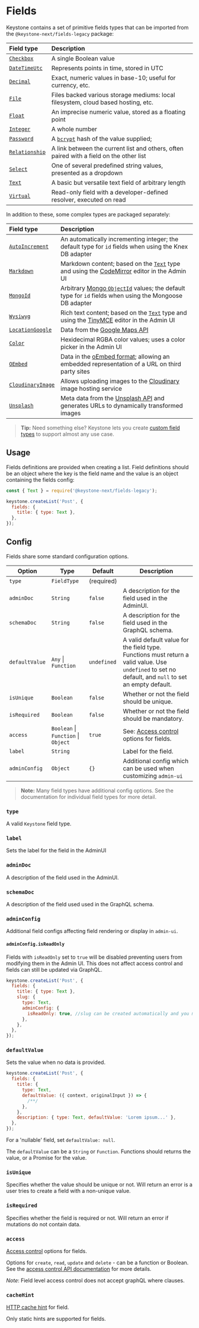 <!--[meta]
section: api
title: Fields
order: 3
[meta]-->

# Fields

Keystone contains a set of primitive fields types that can be imported from the `@keystone-next/fields-legacy` package:

| Field type                                                          | Description                                                                                                                   |
| :------------------------------------------------------------------ | :---------------------------------------------------------------------------------------------------------------------------- |
| [`Checkbox`](/packages/fields/src/types/Checkbox/README.md)         | A single Boolean value                                                                                                        |
| [`DateTimeUtc`](/packages/fields/src/types/DateTimeUtc/README.md)   | Represents points in time, stored in UTC                                                                                      |
| [`Decimal`](/packages/fields/src/types/Decimal/README.md)           | Exact, numeric values in base-10; useful for currency, etc.                                                                   |
| [`File`](/packages/fields/src/types/File/README.md)                 | Files backed various storage mediums: local filesystem, cloud based hosting, etc.                                             |
| [`Float`](/packages/fields/src/types/Float/README.md)               | An imprecise numeric value, stored as a floating point                                                                        |
| [`Integer`](/packages/fields/src/types/Integer/README.md)           | A whole number                                                                                                                |
| [`Password`](/packages/fields/src/types/Password/README.md)         | A [`bcrypt`](https://en.wikipedia.org/wiki/Bcrypt) hash of the value supplied;                                                |
| [`Relationship`](/packages/fields/src/types/Relationship/README.md) | A link between the current list and others, often paired with a field on the other list                                       |
| [`Select`](/packages/fields/src/types/Select/README.md)             | One of several predefined string values, presented as a dropdown                                                              |
| [`Text`](/packages/fields/src/types/Text/README.md)                 | A basic but versatile text field of arbitrary length                                                                          |
| [`Virtual`](/packages/fields/src/types/Virtual/README.md)           | Read-only field with a developer-defined resolver, executed on read                                                           |

In addition to these, some complex types are packaged separately:

| Field type                                                       | Description                                                                                                                                                          |
| :--------------------------------------------------------------- | :------------------------------------------------------------------------------------------------------------------------------------------------------------------- |
| [`AutoIncrement`](/packages/fields-auto-increment/README.md)     | An automatically incrementing integer; the default type for `id` fields when using the Knex DB adapter                                                               |
| [`Markdown`](/packages/fields-markdown/README.md)                | Markdown content; based on the [`Text`](/packages/fields/src/types/Text/README.md) type and using the [CodeMirror](https://codemirror.net/) editor in the Admin UI   |
| [`MongoId`](/packages/fields-mongoid/README.md)                  | Arbitrary [Mongo `ObjectId`](https://docs.mongodb.com/manual/reference/method/ObjectId/) values; the default type for `id` fields when using the Mongoose DB adapter |
| [`Wysiwyg`](/packages/fields-wysiwyg-tinymce/README.md)          | Rich text content; based on the [`Text`](/packages/fields/src/types/Text/README.md) type and using the [TinyMCE](https://www.tiny.cloud/) editor in the Admin UI     |
| [`LocationGoogle`](/packages/fields-location-google/README.md)   | Data from the [Google Maps API](https://developers.google.com/maps/documentation/javascript/reference)                                                               |
| [`Color`](/packages/fields-color/README.md)                      | Hexidecimal RGBA color values; uses a color picker in the Admin UI                                                                                                   |
| [`OEmbed`](/packages/fields-oembed/README.md)                    | Data in the [oEmbed format](https://oembed.com/); allowing an embedded representation of a URL on third party sites                                                  |
| [`CloudinaryImage`](/packages/fields-cloudinary-image/README.md) | Allows uploading images to the [Cloudinary](https://cloudinary.com/) image hosting service                                                                           |
| [`Unsplash`](/packages/fields-unsplash/README.md)                | Meta data from the [Unsplash API](https://unsplash.com/developers) and generates URLs to dynamically transformed images                                              |

> **Tip:** Need something else? Keystone lets you create [custom field types](/docs/guides/custom-field-types.md) to support almost any use case.

## Usage

Fields definitions are provided when creating a list. Field definitions should be an object where the key is the field name and the value is an object containing the fields config:

```javascript
const { Text } = require('@keystone-next/fields-legacy');

keystone.createList('Post', {
  fields: {
    title: { type: Text },
  },
});
```

## Config

Fields share some standard configuration options.

| Option         | Type                                | Default     | Description                                                                                                                                           |
| -------------- | ----------------------------------- | ----------- | ----------------------------------------------------------------------------------------------------------------------------------------------------- |
| `type`         | `FieldType`                         | (required)  |                                                                                                                                                       |
| `adminDoc`     | `String`                            | `false`     | A description for the field used in the AdminUI.                                                                                                      |
| `schemaDoc`    | `String`                            | `false`     | A description for the field used in the GraphQL schema.                                                                                               |
| `defaultValue` | `Any` \| `Function`                 | `undefined` | A valid default value for the field type. Functions must return a valid value. Use `undefined` to set no default, and `null` to set an empty default. |
| `isUnique`     | `Boolean`                           | `false`     | Whether or not the field should be unique.                                                                                                            |
| `isRequired`   | `Boolean`                           | `false`     | Whether or not the field should be mandatory.                                                                                                         |
| `access`       | `Boolean` \| `Function` \| `Object` | `true`      | See: [Access control](https://keystonejs.com/guides/access-control) options for fields.                                                               |
| `label`        | `String`                            |             | Label for the field.                                                                                                                                  |
| `adminConfig`  | `Object`                            | `{}`        | Additional config which can be used when customizing `admin-ui`                                                                                       |

> **Note:** Many field types have additional config options. See the documentation for individual field types for more detail.

### `type`

A valid `Keystone` field type.

### `label`

Sets the label for the field in the AdminUI

### `adminDoc`

A description of the field used in the AdminUI.

### `schemaDoc`

A description of the field used used in the GraphQL schema.

### `adminConfig`

Additional field configs affecting field rendering or display in `admin-ui`.

#### `adminConfig.isReadOnly`

Fields with `isReadOnly` set to `true` will be disabled preventing users from modifying them in the Admin UI. This does not affect access control and fields can still be updated via GraphQL.

```javascript
keystone.createList('Post', {
  fields: {
    title: { type: Text },
    slug: {
      type: Text,
      adminConfig: {
        isReadOnly: true, //slug can be created automatically and you may want to show this as read only
      },
    },
  },
});
```

### `defaultValue`

Sets the value when no data is provided.

```javascript
keystone.createList('Post', {
  fields: {
    title: {
      type: Text,
      defaultValue: ({ context, originalInput }) => {
        /**/
      },
    },
    description: { type: Text, defaultValue: 'Lorem ipsum...' },
  },
});
```

For a 'nullable' field, set `defaultValue: null`.

The `defaultValue` can be a `String` or `Function`. Functions should returns the value, or a Promise for the value.

### `isUnique`

Specifies whether the value should be unique or not. Will return an error is a user tries to create a field with a non-unique value.

### `isRequired`

Specifies whether the field is required or not. Will return an error if mutations do not contain data.

### `access`

[Access control](https://keystonejs.com/guides/access-control) options for fields.

Options for `create`, `read`, `update` and `delete` - can be a function or Boolean. See the [access control API documentation](https://keystonejs.com/api/access-control) for more details.

_Note_: Field level access control does not accept graphQL where clauses.

### `cacheHint`

[HTTP cache hint](https://keystonejs.com/api/create-list#cacheHint) for field.

Only static hints are supported for fields.

